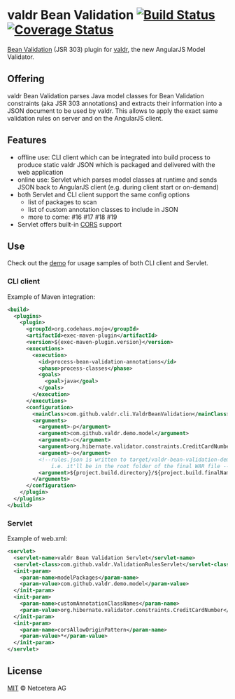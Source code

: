# valdr Bean Validation [![Build Status](https://travis-ci.org/netceteragroup/valdr-bean-validation.svg?branch=master)](https://travis-ci.org/netceteragroup/valdr-bean-validation) [![Coverage Status](https://coveralls.io/repos/netceteragroup/valdr-bean-validation/badge.png?branch=master)](https://coveralls.io/r/netceteragroup/valdr-bean-validation?branch=master)

[Bean Validation](http://beanvalidation.org/) (JSR 303) plugin for [valdr](https://github.com/netceteragroup/valdr),
the new AngularJS Model Validator.

## Offering

valdr Bean Validation parses Java model classes for Bean Validation constraints (aka JSR 303 annotations)
and extracts their information into a JSON document to be used by valdr. This allows to apply the exact same
validation rules on server and on the AngularJS client.

## Features

- offline use: CLI client which can be integrated into build process to produce static valdr JSON which is packaged
and delivered with the web application
- online use: Servlet which parses model classes at runtime and sends JSON back to AngularJS client (e.g. during
client start or on-demand)
- both Servlet and CLI client support the same config options
  - list of packages to scan
  - list of custom annotation classes to include in JSON
  - more to come: #16 #17 #18 #19
- Servlet offers built-in [CORS](http://en.wikipedia.org/wiki/Cross-origin_resource_sharing) support

## Use

Check out the [demo](valdr-bean-validation-demo) for usage samples of both CLI client and Servlet.

### CLI client

Example of Maven integration:
```xml
<build>
  <plugins>
    <plugin>
      <groupId>org.codehaus.mojo</groupId>
      <artifactId>exec-maven-plugin</artifactId>
      <version>${exec-maven-plugin.version}</version>
      <executions>
        <execution>
          <id>process-bean-validation-annotations</id>
          <phase>process-classes</phase>
          <goals>
            <goal>java</goal>
          </goals>
        </execution>
      </executions>
      <configuration>
        <mainClass>com.github.valdr.cli.ValdrBeanValidation</mainClass>
        <arguments>
          <argument>-p</argument>
          <argument>com.github.valdr.demo.model</argument>
          <argument>-c</argument>
          <argument>org.hibernate.validator.constraints.CreditCardNumber</argument>
          <argument>-o</argument>
          <!--rules.json is written to target/valdr-bean-validation-demo-<version>
              i.e. it'll be in the root folder of the final WAR file -->
          <argument>${project.build.directory}/${project.build.finalName}/rules.json</argument>
        </arguments>
      </configuration>
    </plugin>
  </plugins>
</build>
```

### Servlet

Example of web.xml:
```xml
<servlet>
  <servlet-name>valdr Bean Validation Servlet</servlet-name>
  <servlet-class>com.github.valdr.ValidationRulesServlet</servlet-class>
  <init-param>
    <param-name>modelPackages</param-name>
    <param-value>com.github.valdr.demo.model</param-value>
  </init-param>
  <init-param>
    <param-name>customAnnotationClassNames</param-name>
    <param-value>org.hibernate.validator.constraints.CreditCardNumber</param-value>
  </init-param>
  <init-param>
    <param-name>corsAllowOriginPattern</param-name>
    <param-value>*</param-value>
  </init-param>
</servlet>
```

## License

[MIT](http://opensource.org/licenses/MIT) © Netcetera AG
